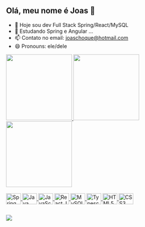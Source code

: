 ## Olá, meu nome é Joas 👋
- 🔭 Hoje sou dev Full Stack Spring/React/MySQL
- 🌱 Estudando Spring e Angular ...
- 📫 Contato no email: joaschoque@hotmail.com
- 😄 Pronouns: ele/dele

<div>
 <a href = "https://github.com/JoasChoque" target="_blank">
   <img height= "180em" src="https://github-readme-stats.vercel.app/api?username=JoasChoque&theme=radical&show_icons=true&include_all_commits=false&count_private=true"/>
   <img height= "180em" src="https://github-readme-stats.vercel.app/api/top-langs/?username=JoasChoque&theme=radical&layout=compact&langs_count=16"><br>
   <img height="180em" src="https://github-readme-streak-stats.herokuapp.com/?user=JoasChoque&theme=radical&hide_border=false">
</div> 
 
<!-- icones -->
<div style="display: inline_block"><br>
<img align="center" alt="Spring Boot" height="30" width="40" src="https://cdn.jsdelivr.net/gh/devicons/devicon/icons/spring/spring-original.svg">
<img align="center" alt="Java" height="30" width="40" src="https://cdn.jsdelivr.net/gh/devicons/devicon/icons/java/java-original-wordmark.svg">
<img align="center" alt="JavaScript" height="30" width="40" src="https://cdn.jsdelivr.net/gh/devicons/devicon/icons/javascript/javascript-original.svg">
<img align="center" alt="React.Js" height="30" width="40" src="https://cdn.jsdelivr.net/gh/devicons/devicon/icons/react/react-original.svg">
<img align="center" alt="MySQL" height="30" width="40" src="https://cdn.jsdelivr.net/gh/devicons/devicon/icons/mysql/mysql-original-wordmark.svg">
<img align="center" alt="Typescript" height="30" width="40" src="https://cdn.jsdelivr.net/gh/devicons/devicon/icons/typescript/typescript-original.svg">
<img align="center" alt="HTML5" height="30" width="40" src="https://cdn.jsdelivr.net/gh/devicons/devicon/icons/html5/html5-original.svg">
<img align="center" alt="CSS3" height="30" width="40" src="https://cdn.jsdelivr.net/gh/devicons/devicon/icons/css3/css3-original.svg">
</div>

##
  <div>
    <a href="https://www.linkedin.com/in/joas-choque-913703170/"><img src="https://img.shields.io/badge/LinkedIn-0077B5?style=for-the-badge&logo=linkedin&logoColor=white">
  </div> 
